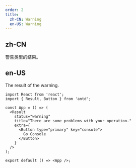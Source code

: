 ```yaml
---
order: 2
title:
  zh-CN: Warning
  en-US: Warning
---
```


## zh-CN

警告类型的结果。

## en-US

The result of the warning.

```tsx
import React from 'react';
import { Result, Button } from 'antd';

const App = () => (
  <Result
    status="warning"
    title="There are some problems with your operation."
    extra={
      <Button type="primary" key="console">
        Go Console
      </Button>
    }
  />
);

export default () => <App />;
```

